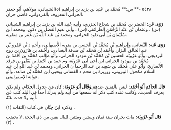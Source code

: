 ٥٤٣٨ -** س:** مُحَمَّد بن عُبَيد بن يزيد بن إبراهيم (٥)الشيباني، مولاهم، أَبُو جعفر الحراني المعروف بالقردواني، قاضي حران.

**رَوَى عَن:** الخضر بن مُحَمَّد بن شجاع الجزري، وأبيه عُبَيد الله بن يزيد بن إبراهيم الشيباني (س) ، وعثمان بْن عَبْد الرَّحْمَنِ الطرائفي (س) ، وأبي نعيم الفضل بن دكين، ومحمد ابن سُلَيْمان بْن أَبي داود الحراني، ومحمد بْن عَبد اللَّهِ بْن عُمَر بن معاوية.

**رَوَى عَنه:** النَّسَائي، وإبراهيم بْن مُحَمَّد بْن الحسن بن متويه الأصبهاني، وأحم د بْن عَمْرو بْن عبد الخالق البزار، وأَحْمَد بْن مُحَمَّد بْن صدقة البغدادي، وأَحْمَد بن هَارُونَ بن روح البرديجي، وأَبُو عَرُوبَة الحسين بْن مُحَمَّد بْن مودود الحراني، وأَبُو طالب مُحَمَّد بن أَحْمَدَ بن مُحَمَّد بن مودود الحراني ابن أخي أبي عَرُوبَة، وم حمد بن أَحْمَدَ بن يَعْلَى بن فرقد الأَنْصارِيّ، وأَبُو علي مُحَمَّد بن سَعِيد بن عبد الرحما ن الحراني، ومحمد بْن عَبد اللَّهِ بْن عبد السلام مكحول البيروتي، ووريزة بن محم د الغساني ويحيى ابن مُحَمَّد بْن صاعد، وأَبُو عوانة الإسفراييني.

**قال الحاكم أَبُو أَحْمَد:** ليس بالمتين عندهم.**وَقَال أَبُو عَرُوبَة:** كان من عدول الحكام، ولم يكن يعرف الحديث، وكانت عنده كتب ذكر أنه سمعها من أبيه ولم يدرك أحدا في البلد كتب عَن أَبِيهِ ولا حدث عَنْهُ.

وذكره ابنُ حِبَّان في كتاب (الثقات (١) .

**قال أَبُو عَرُوبَة:** مات بحران سنة ثمان وستين ومئتين لليال بقين من ذي الحجة، لا يخضب (٢) .